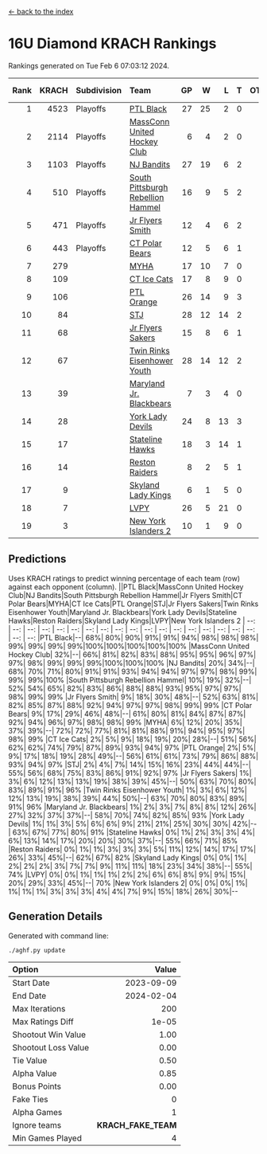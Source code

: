 [<- back to the index](readme.md)
# 16U Diamond KRACH Rankings
Rankings generated on Tue Feb  6 07:03:12 2024.

Rank|KRACH|Subdivision|Team|GP|W|L|T|OTW|OTL|SoS|Exp Wins|Win Diff
---:|---:|:---|:---|---:|---:|---:|---:|---:|---:|---:|---:|---:
1|4523|Playoffs|[PTL Black](https://gamesheetstats.com/seasons/3663/teams/140833/schedule)|27|25|2|0|2|0|431|25.8|-0.0
2|2114|Playoffs|[MassConn United Hockey Club](https://gamesheetstats.com/seasons/3663/teams/140835/schedule)|6|4|2|0|0|0|1640|4.8|-0.0
3|1103|Playoffs|[NJ Bandits](https://gamesheetstats.com/seasons/3663/teams/140836/schedule)|27|19|6|2|0|2|816|20.8|-0.0
4|510|Playoffs|[South Pittsburgh Rebellion Hammel](https://gamesheetstats.com/seasons/3663/teams/140839/schedule)|16|9|5|2|0|0|773|10.8|-0.0
5|471|Playoffs|[Jr Flyers Smith](https://gamesheetstats.com/seasons/3663/teams/140837/schedule)|12|4|6|2|1|2|1459|5.8|-0.0
6|443|Playoffs|[CT Polar Bears](https://gamesheetstats.com/seasons/3663/teams/140834/schedule)|12|5|6|1|0|0|1164|6.3|-0.0
7|279||[MYHA](https://gamesheetstats.com/seasons/3663/teams/140838/schedule)|17|10|7|0|0|0|759|10.9|0.0
8|109||[CT Ice Cats](https://gamesheetstats.com/seasons/3663/teams/140846/schedule)|17|8|9|0|0|1|671|8.9|0.0
9|106||[PTL Orange](https://gamesheetstats.com/seasons/3663/teams/140842/schedule)|26|14|9|3|1|0|185|16.4|0.0
10|84||[STJ](https://gamesheetstats.com/seasons/3663/teams/140841/schedule)|28|12|14|2|0|1|937|13.9|0.0
11|68||[Jr Flyers Sakers](https://gamesheetstats.com/seasons/3663/teams/140843/schedule)|15|8|6|1|2|0|119|9.4|0.0
12|67||[Twin Rinks Eisenhower Youth](https://gamesheetstats.com/seasons/3663/teams/140847/schedule)|28|14|12|2|3|0|134|15.9|0.0
13|39||[Maryland Jr. Blackbears](https://gamesheetstats.com/seasons/3663/teams/140848/schedule)|7|3|4|0|0|1|657|3.9|0.0
14|28||[York Lady Devils](https://gamesheetstats.com/seasons/3663/teams/140845/schedule)|24|8|13|3|0|2|254|10.4|0.0
15|17||[Stateline Hawks](https://gamesheetstats.com/seasons/3663/teams/140840/schedule)|18|3|14|1|0|1|914|4.4|0.0
16|14||[Reston Raiders](https://gamesheetstats.com/seasons/3663/teams/140850/schedule)|8|2|5|1|1|0|40|3.4|0.0
17|9||[Skyland Lady Kings](https://gamesheetstats.com/seasons/3663/teams/140849/schedule)|6|1|5|0|1|0|54|1.9|0.0
18|7||[LVPY](https://gamesheetstats.com/seasons/3663/teams/140844/schedule)|26|5|21|0|0|1|458|5.9|0.0
19|3||[New York Islanders 2](https://gamesheetstats.com/seasons/3663/teams/140851/schedule)|10|1|9|0|0|0|62|1.9|0.0

## Predictions
Uses KRACH ratings to predict winning percentage of each team (row) against each opponent (column).
||PTL Black|MassConn United Hockey Club|NJ Bandits|South Pittsburgh Rebellion Hammel|Jr Flyers Smith|CT Polar Bears|MYHA|CT Ice Cats|PTL Orange|STJ|Jr Flyers Sakers|Twin Rinks Eisenhower Youth|Maryland Jr. Blackbears|York Lady Devils|Stateline Hawks|Reston Raiders|Skyland Lady Kings|LVPY|New York Islanders 2
| --: | --: | --: | --: | --: | --: | --: | --: | --: | --: | --: | --: | --: | --: | --: | --: | --: | --: | --: | --: 
|PTL Black|--| 68%| 80%| 90%| 91%| 91%| 94%| 98%| 98%| 98%| 99%| 99%| 99%| 99%|100%|100%|100%|100%|100%
|MassConn United Hockey Club| 32%|--| 66%| 81%| 82%| 83%| 88%| 95%| 95%| 96%| 97%| 97%| 98%| 99%| 99%| 99%|100%|100%|100%
|NJ Bandits| 20%| 34%|--| 68%| 70%| 71%| 80%| 91%| 91%| 93%| 94%| 94%| 97%| 97%| 98%| 99%| 99%| 99%|100%
|South Pittsburgh Rebellion Hammel| 10%| 19%| 32%|--| 52%| 54%| 65%| 82%| 83%| 86%| 88%| 88%| 93%| 95%| 97%| 97%| 98%| 99%| 99%
|Jr Flyers Smith|  9%| 18%| 30%| 48%|--| 52%| 63%| 81%| 82%| 85%| 87%| 88%| 92%| 94%| 97%| 97%| 98%| 99%| 99%
|CT Polar Bears|  9%| 17%| 29%| 46%| 48%|--| 61%| 80%| 81%| 84%| 87%| 87%| 92%| 94%| 96%| 97%| 98%| 98%| 99%
|MYHA|  6%| 12%| 20%| 35%| 37%| 39%|--| 72%| 72%| 77%| 81%| 81%| 88%| 91%| 94%| 95%| 97%| 98%| 99%
|CT Ice Cats|  2%|  5%|  9%| 18%| 19%| 20%| 28%|--| 51%| 56%| 62%| 62%| 74%| 79%| 87%| 89%| 93%| 94%| 97%
|PTL Orange|  2%|  5%|  9%| 17%| 18%| 19%| 28%| 49%|--| 56%| 61%| 61%| 73%| 79%| 86%| 88%| 93%| 94%| 97%
|STJ|  2%|  4%|  7%| 14%| 15%| 16%| 23%| 44%| 44%|--| 55%| 56%| 68%| 75%| 83%| 86%| 91%| 92%| 97%
|Jr Flyers Sakers|  1%|  3%|  6%| 12%| 13%| 13%| 19%| 38%| 39%| 45%|--| 50%| 63%| 70%| 80%| 83%| 89%| 91%| 96%
|Twin Rinks Eisenhower Youth|  1%|  3%|  6%| 12%| 12%| 13%| 19%| 38%| 39%| 44%| 50%|--| 63%| 70%| 80%| 83%| 89%| 91%| 96%
|Maryland Jr. Blackbears|  1%|  2%|  3%|  7%|  8%|  8%| 12%| 26%| 27%| 32%| 37%| 37%|--| 58%| 70%| 74%| 82%| 85%| 93%
|York Lady Devils|  1%|  1%|  3%|  5%|  6%|  6%|  9%| 21%| 21%| 25%| 30%| 30%| 42%|--| 63%| 67%| 77%| 80%| 91%
|Stateline Hawks|  0%|  1%|  2%|  3%|  3%|  4%|  6%| 13%| 14%| 17%| 20%| 20%| 30%| 37%|--| 55%| 66%| 71%| 85%
|Reston Raiders|  0%|  1%|  1%|  3%|  3%|  3%|  5%| 11%| 12%| 14%| 17%| 17%| 26%| 33%| 45%|--| 62%| 67%| 82%
|Skyland Lady Kings|  0%|  0%|  1%|  2%|  2%|  2%|  3%|  7%|  7%|  9%| 11%| 11%| 18%| 23%| 34%| 38%|--| 55%| 74%
|LVPY|  0%|  0%|  1%|  1%|  1%|  2%|  2%|  6%|  6%|  8%|  9%|  9%| 15%| 20%| 29%| 33%| 45%|--| 70%
|New York Islanders 2|  0%|  0%|  0%|  1%|  1%|  1%|  1%|  3%|  3%|  3%|  4%|  4%|  7%|  9%| 15%| 18%| 26%| 30%|--

## Generation Details

Generated with command line:
```
./aghf.py update
```

| Option | Value |
| :----- | ----: |
| Start Date | 2023-09-09 |
| End Date | 2024-02-04 |
| Max Iterations | 200 |
| Max Ratings Diff | 1e-05 |
| Shootout Win Value | 1.00 |
| Shootout Loss Value | 0.00 |
| Tie Value | 0.50 |
| Alpha Value | 0.85 |
| Bonus Points | 0.00 |
| Fake Ties | 0 |
| Alpha Games | 1 |
| Ignore teams | __KRACH_FAKE_TEAM__ |
| Min Games Played | 4 |


